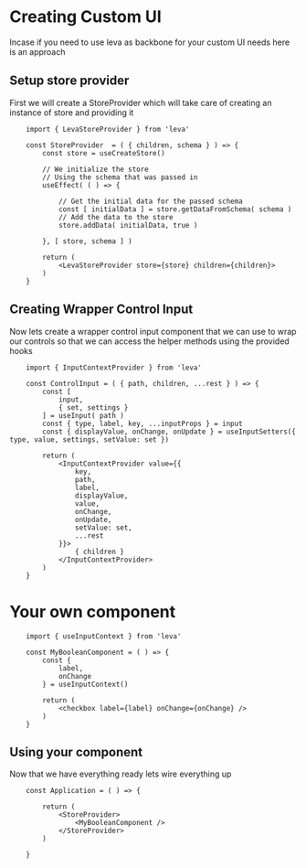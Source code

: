 # Creating Custom UI

Incase if you need to use leva as backbone for your custom UI needs here is an approach

## Setup store provider

First we will create a StoreProvider which will take care of creating an instance of store and providing it


```tsx
    import { LevaStoreProvider } from 'leva'

    const StoreProvider  = ( { children, schema } ) => {
        const store = useCreateStore()

        // We initialize the store
        // Using the schema that was passed in
        useEffect( ( ) => {
            
            // Get the initial data for the passed schema
            const [ initialData ] = store.getDataFromSchema( schema )
            // Add the data to the store
            store.addData( initialData, true )
            
        }, [ store, schema ] )

        return (
            <LevaStoreProvider store={store} children={children}>
        )
    }
```

## Creating Wrapper Control Input

Now lets create a wrapper control input component that we can use to wrap our controls so that we can access the helper methods using the provided hooks

```tsx
    import { InputContextProvider } from 'leva'

    const ControlInput = ( { path, children, ...rest } ) => {
        const [
            input,
            { set, settings }
        ] = useInput( path )
        const { type, label, key, ...inputProps } = input
        const { displayValue, onChange, onUpdate } = useInputSetters({ type, value, settings, setValue: set })

        return (
            <InputContextProvider value={{
                key,
                path,
                label,
                displayValue,
                value,
                onChange,
                onUpdate,
                setValue: set,
                ...rest
            }}>
                { children }
            </InputContextProvider>
        )
    }
```

# Your own component

```tsx
    import { useInputContext } from 'leva'

    const MyBooleanComponent = ( ) => {
        const {
            label,
            onChange
        } = useInputContext()

        return (
            <checkbox label={label} onChange={onChange} />
        )
    }
```

## Using your component

Now that we have everything ready lets wire everything up

```tsx
    const Application = ( ) => {

        return (
            <StoreProvider>
                <MyBooleanComponent />
            </StoreProvider>
        )
        
    }
```